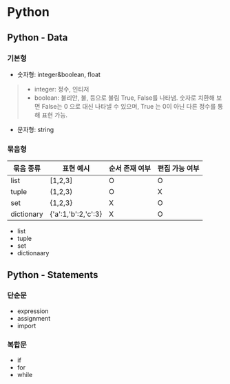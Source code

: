 # Python

## Python - Data
### 기본형
- 숫자형: integer&boolean, float
> - integer: 정수, 인티저
> - boolean: 불리안, 불, 등으로 불림 
             True, False를 나타냄. 숫자로 치환해 보면 False는 0 으로 대신 나타낼 수 있으며, True 는 0이 아닌 다른 정수를 통해 표현 가능.
- 문자형: string
### 묶음형
| 묶음 종류| 표현 예시| 순서 존재 여부 | 편집 가능 여부 |
| -------|-------| -------------|---------------|
| list | [1,2,3]  | O |O |
| tuple| (1,2,3) |  O|X|
| set | {1,2,3} |    X |O|
| dictionary | {'a':1,'b':2,'c':3}|    X|O|
- list
- tuple
- set
- dictionaary 


## Python - Statements
### 단순문
- expression
- assignment
- import
### 복합문
- if
- for
- while
